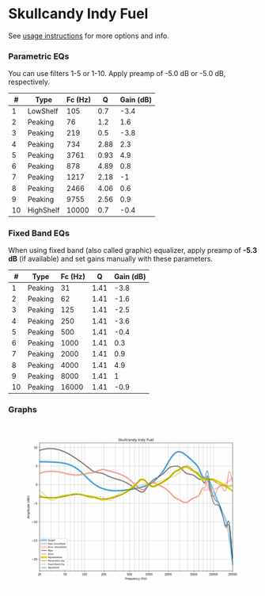 # Skullcandy Indy Fuel
See [usage instructions](https://github.com/jaakkopasanen/AutoEq#usage) for more options and info.

### Parametric EQs
You can use filters 1-5 or 1-10. Apply preamp of -5.0 dB or -5.0 dB, respectively.

|   # | Type      |   Fc (Hz) |    Q |   Gain (dB) |
|-----|-----------|-----------|------|-------------|
|   1 | LowShelf  |       105 | 0.7  |        -3.4 |
|   2 | Peaking   |        76 | 1.2  |         1.6 |
|   3 | Peaking   |       219 | 0.5  |        -3.8 |
|   4 | Peaking   |       734 | 2.88 |         2.3 |
|   5 | Peaking   |      3761 | 0.93 |         4.9 |
|   6 | Peaking   |       878 | 4.89 |         0.8 |
|   7 | Peaking   |      1217 | 2.18 |        -1   |
|   8 | Peaking   |      2466 | 4.06 |         0.6 |
|   9 | Peaking   |      9755 | 2.56 |         0.9 |
|  10 | HighShelf |     10000 | 0.7  |        -0.4 |

### Fixed Band EQs
When using fixed band (also called graphic) equalizer, apply preamp of **-5.3 dB** (if available) and set gains manually with these parameters.

|   # | Type    |   Fc (Hz) |    Q |   Gain (dB) |
|-----|---------|-----------|------|-------------|
|   1 | Peaking |        31 | 1.41 |        -3.8 |
|   2 | Peaking |        62 | 1.41 |        -1.6 |
|   3 | Peaking |       125 | 1.41 |        -2.5 |
|   4 | Peaking |       250 | 1.41 |        -3.6 |
|   5 | Peaking |       500 | 1.41 |        -0.4 |
|   6 | Peaking |      1000 | 1.41 |         0.3 |
|   7 | Peaking |      2000 | 1.41 |         0.9 |
|   8 | Peaking |      4000 | 1.41 |         4.9 |
|   9 | Peaking |      8000 | 1.41 |         1   |
|  10 | Peaking |     16000 | 1.41 |        -0.9 |

### Graphs
![](./Skullcandy%20Indy%20Fuel.png)
